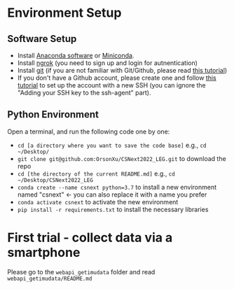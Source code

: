 # Environment Setup

## Software Setup

- Install [Anaconda software](https://www.anaconda.com/) or [Miniconda](https://docs.conda.io/en/latest/miniconda.html).
- Install [ngrok](https://ngrok.com/download) (you need to sign up and login for autnentication)
- Install [git](https://github.com/git-guides/install-git) (if you are not familiar with Git/Github, please read [this tutorial](https://product.hubspot.com/blog/git-and-github-tutorial-for-beginners))
- If you don't have a Github account, please create one and follow [this tutorial](https://docs.github.com/en/authentication/connecting-to-github-with-ssh/generating-a-new-ssh-key-and-adding-it-to-the-ssh-agent#about-ssh-key-generation) to set up the account with a new SSH (you can ignore the "Adding your SSH key to the ssh-agent" part).

## Python Environment

Open a terminal, and run the following code one by one:

- `cd [a directory where you want to save the code base]` e.g., `cd ~/Desktop/`
- `git clone git@github.com:OrsonXu/CSNext2022_LEG.git` to download the repo
- `cd [the directory of the current README.md]` e.g., `cd ~/Desktop/CSNext2022_LEG`
- `conda create --name csnext python=3.7` to install a new environment named "csnext" <- you can also replace it with a name you prefer
- `conda activate csnext` to activate the new environment
- `pip install -r requirements.txt` to install the necessary libraries

# First trial - collect data via a smartphone

Please go to the `webapi_getimudata` folder and read `webapi_getimudata/README.md`